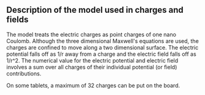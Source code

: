 ## Description of the model used in charges and fields

The model treats the electric charges as point charges of one nano Coulomb. Although the three dimensional Maxwell's
equations are used, the charges are confined to move along a two dimensional surface. The electric potential falls off
as 1/r away from a charge and the electric field falls off as 1/r^2. The numerical value for the electric potential and
electric field involves a sum over all charges of their individual potential (or field) contributions.

On some tablets, a maximum of 32 charges can be put on the board.
